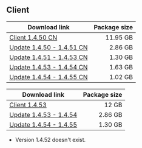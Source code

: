 ## Client

| Download link | Package size |
| ------------- | ------------:|
| [Client 1.4.50 CN](http://hk4e-download-sync-bj.oss-cn-beijing.aliyuncs.com/client_app/beta_pc/20210315_c4e6188f326ce531/yuanshen_beta_1.4.50.zip) | 11.95 GB |
| [Update 1.4.50 - 1.4.51 CN](https://autopatchcn.yuanshen.com/client_app/beta_update/hk4e_cn/5/game_1.4.50_1.4.51_diff_b42oDuql.zip) | 2.86 GB |
| [Update 1.4.51 - 1.4.53 CN](https://autopatchcn.yuanshen.com/client_app/beta_update/hk4e_cn/5/game_1.4.51_1.4.53_diff_alfW6PEr.zip) | 1.30 GB |
| [Update 1.4.53 - 1.4.54 CN](https://autopatchcn.yuanshen.com/client_app/beta_update/hk4e_cn/5/game_1.4.53_1.4.54_diff_2CsH5lF0.zip) | 1.63 GB |
| [Update 1.4.54 - 1.4.55 CN](https://autopatchcn.yuanshen.com/client_app/beta_update/hk4e_cn/5/game_1.4.54_1.4.55_diff_hkJcNltq.zip) | 1.02 GB |


| Download link | Package size |
| ------------- | ------------:|
| [Client 1.4.53](https://autopatchhk.yuanshen.com/client_app/beta_pc/20210327_0690d6381b6edc9d/GenshinImpact_beta_1.4.53.zip) | 12 GB |
| [Update 1.4.53 - 1.4.54](https://autopatchcn.yuanshen.com/client_app/beta_update/hk4e_cn/5/game_1.4.50_1.4.51_diff_b42oDuql.zip) | 2.86 GB |
| [Update 1.4.54 - 1.4.55](https://autopatchcn.yuanshen.com/client_app/beta_update/hk4e_cn/5/game_1.4.51_1.4.53_diff_alfW6PEr.zip) | 1.30 GB |

* Version 1.4.52 doesn't exist.